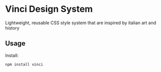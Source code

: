# Vinci Design System

Lightweight, reusable CSS style system that are inspired by italian art and history

## Usage

Install:

```bash
npm install vinci
```
